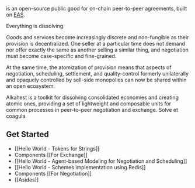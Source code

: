 is an open-source public good for on-chain peer-to-peer agreements, built on [EAS](https://attest.org).

Everything is dissolving.

Goods and services become increasingly discrete and non-fungible as their provision is decentralized. One seller at a particular time does not demand nor offer exactly the same as another selling a similar thing, and negotiation must become case-specific and fine-grained.

At the same time, the atomization of provision means that aspects of negotiation, scheduling, settlement, and quality-control formerly unilaterally and opaquely controlled by sell-side monopolies can now be shared within an open ecosystem.

Alkahest is a toolkit for dissolving consolidated economies and creating atomic ones, providing a set of lightweight and composable units for common processes in peer-to-peer negotiation and exchange. Solve et coagula.

## Get Started

- [[Hello World - Tokens for Strings]]
- Components [[For Exchange]]
- [[Hello World - Agent-based Modeling for Negotiation and Scheduling]]
- [[Hello World - Schemes implementation using Redis]]
- Components [[For Negotiation]]
- [[Asides]]

